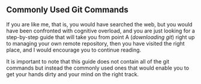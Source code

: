 ## Commonly Used Git Commands
If you are like me, that is, you would have searched the web, but you would have been confronted with cognitive overload, and you are just looking for a step-by-step guide that will take you from point A (*downloading git*) right up to managing your own remote repository, then you have visited the right place, and I would encourage you to continue reading. 

It is important to note that this guide does not contain all of the git commands but instead the commonly used ones that would enable you to get your hands dirty and your mind on the right track.

